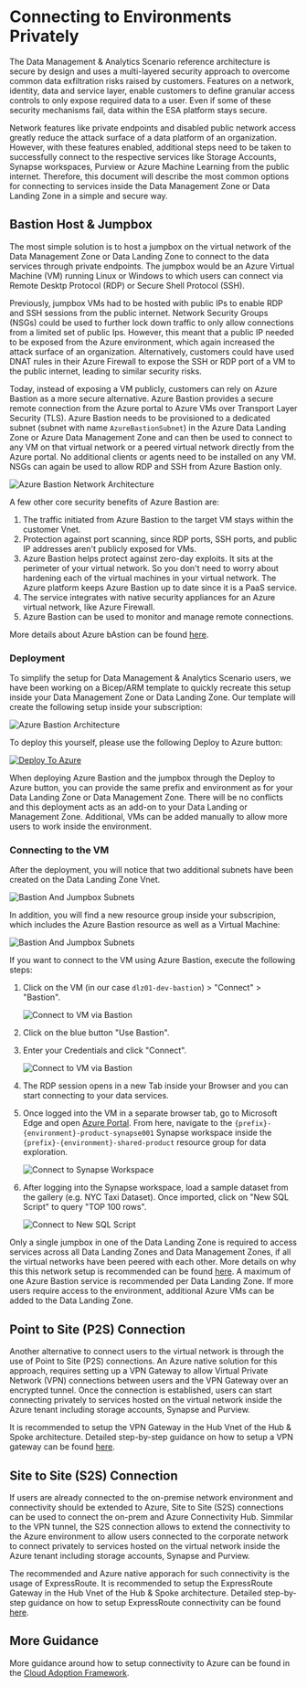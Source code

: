 # Connecting to Environments Privately

The Data Management & Analytics Scenario reference architecture is secure by design and uses a multi-layered security approach to overcome common data exfiltration risks raised by customers. Features on a network, identity, data and service layer, enable customers to define granular access controls to only expose required data to a user. Even if some of these security mechanisms fail, data within the ESA platform stays secure.

Network features like private endpoints and disabled public network access greatly reduce the attack surface of a data platform of an organization. However, with these features enabled, additional steps need to be taken to successfully connect to the respective services like Storage Accounts, Synapse workspaces, Purview or Azure Machine Learning from the public internet. Therefore, this document will describe the most common options for connecting to services inside the Data Management Zone or Data Landing Zone in a simple and secure way.

## Bastion Host & Jumpbox

The most simple solution is to host a jumpbox on the virtual network of the Data Management Zone or Data Landing Zone to connect to the data services through private endpoints. The jumpbox would be an Azure Virtual Machine (VM) running Linux or Windows to which users can connect via Remote Desktp Protocol (RDP) or Secure Shell Protocol (SSH).

Previously, jumpbox VMs had to be hosted with public IPs to enable RDP and SSH sessions from the public internet. Network Security Groups (NSGs) could be used to further lock down traffic to only allow connections from a limited set of public Ips. However, this meant that a public IP needed to be exposed from the Azure environment, which again increased the attack surface of an organization. Alternatively, customers could have used DNAT rules in their Azure Firewall to expose the SSH or RDP port of a VM to the public internet, leading to similar security risks.

Today, instead of exposing a VM publicly, customers can rely on Azure Bastion as a more secure alternative. Azure Bastion provides a secure remote connection from the Azure portal to Azure VMs over Transport Layer Security (TLS). Azure Bastion needs to be provisioned to a dedicated subnet (subnet with name `AzureBastionSubnet`) in the Azure Data Landing Zone or Azure Data Management Zone and can then be used to connect to any VM on that virtual network or a peered virtual network directly from the Azure portal. No additional clients or agents need to be installed on any VM. NSGs can again be used to allow RDP and SSH from Azure Bastion only.

![Azure Bastion Network Architecture](/docs/images/AzureBastionNetworkArchitecture.png)

A few other core security benefits of Azure Bastion are:

1. The traffic initiated from Azure Bastion to the target VM stays within the customer Vnet.
2. Protection against port scanning, since RDP ports, SSH ports, and public IP addresses aren't publicly exposed for VMs.
3. Azure Bastion helps protect against zero-day exploits. It sits at the perimeter of your virtual network. So you don't need to worry about hardening each of the virtual machines in your virtual network. The Azure platform keeps Azure Bastion up to date since it is a PaaS service.
4. The service integrates with native security appliances for an Azure virtual network, like Azure Firewall.
5. Azure Bastion can be used to monitor and manage remote connections.

More details about Azure bAstion can be found [here](https://docs.microsoft.com/en-us/azure/bastion/bastion-overview).

### Deployment

To simplify the setup for Data Management & Analytics Scenario users, we have been working on a Bicep/ARM template to quickly recreate this setup inside your Data Management Zone or Data Landing Zone. Our template will create the following setup inside your subscription:

![Azure Bastion Architecture](/docs/images/AzureBastionArchitecture.png)

To deploy this yourself, please use the following Deploy to Azure button:

[![Deploy To Azure](https://aka.ms/deploytoazurebutton)](https://portal.azure.com/#blade/Microsoft_Azure_CreateUIDef/CustomDeploymentBlade/uri/https%3A%2F%2Fraw.githubusercontent.com%2FAzure%2Fdata-management-zone%2Fmain%2Fdocs%2Freference%2Fbastionhost%2Fmain.json/uiFormDefinitionUri/https%3A%2F%2Fraw.githubusercontent.com%2FAzure%2Fdata-management-zone%2Fmain%2Fdocs%2Freference%2Fbastionhost%2Fportal.json)

When deploying Azure Bastion and the jumpbox through the Deploy to Azure button, you can provide the same prefix and environment as for your Data Landing Zone or Data Management Zone. There will be no conflicts and this deployment acts as an add-on to your Data Landing or Management Zone. Additional, VMs can be added manually to allow more users to work inside the environment.

### Connecting to the VM

After the deployment, you will notice that two additional subnets have been created on the Data Landing Zone Vnet.

![Bastion And Jumpbox Subnets](/docs/images/AzureBastionSubnets.png)

In addition, you will find a new resource group inside your subscripion, which includes the Azure Bastion resource as well as a Virtual Machine:

![Bastion And Jumpbox Subnets](/docs/images/AzureBastionResourceGroup.png)

If you want to connect to the VM using Azure Bastion, execute the following steps:

1. Click on the VM (in our case `dlz01-dev-bastion`) > "Connect" > "Bastion".

    ![Connect to VM via Bastion](/docs/images/AzureBastionConnectToVm.png)

2. Click on the blue button "Use Bastion".
3. Enter your Credentials and click "Connect".

    ![Connect to VM via Bastion](/docs/images/AzureBastionEnterCredentials.png)

4. The RDP session opens in a new Tab inside your Browser and you can start connecting to your data services.
5. Once logged into the VM in a separate browser tab, go to Microsoft Edge and open [Azure Portal](https://portal.azure.com/). From here, navigate to the `{prefix}-{environment}-product-synapse001` Synapse workspace inside the `{prefix}-{environment}-shared-product` resource group for data exploration.

    ![Connect to Synapse Workspace](/docs/images/dev-shared-product-synapse.png)

6. After logging into the Synapse workspace, load a sample dataset from the gallery (e.g. NYC Taxi Dataset). Once imported, click on "New SQL Script" to query "TOP 100 rows".

    ![Connect to New SQL Script](/docs/images/new-sql-script.png)

Only a single jumpbox in one of the Data Landing Zone is required to access services across all Data Landing Zones and Data Management Zones, if all the virtual networks have been peered with each other. More details on why this this network setup is recommended can be found [here](/docs/guidance/DataManagementAnalytics-NetworkArchitecture.md). A maximum of one Azure Bastion service is recommended per Data Landing Zone. If more users require access to the environment, additional Azure VMs can be added to the Data Landing Zone.

## Point to Site (P2S) Connection

Another alternative to connect users to the virtual network is through the use of Point to Site (P2S) connections. An Azure native solution for this approach, requires setting up a VPN Gateway to allow Virtual Private Network (VPN) connections between users and the VPN Gateway over an encrypted tunnel. Once the connection is established, users can start connecting privately to services hosted on the virtual network inside the Azure tenant including storage accounts, Synapse and Purview.

It is recommended to setup the VPN Gateway in the Hub Vnet of the Hub & Spoke architecture. Detailed step-by-step guidance on how to setup a VPN gateway can be found [here](https://docs.microsoft.com/en-us/azure/vpn-gateway/tutorial-create-gateway-portal).

## Site to Site (S2S) Connection

If users are already connected to the on-premise network environment and connectivity should be extended to Azure, Site to Site (S2S) connections can be used to connect the on-prem and Azure Connectivity Hub. Simmilar to the VPN tunnel, the S2S connection allows to extend the connectivity to the Azure environment to allow users connected to the corporate network to connect privately to services hosted on the virtual network inside the Azure tenant including storage accounts, Synapse and Purview.

The recommended and Azure native apporach for such connectivity is the usage of ExpressRoute. It is recommended to setup the ExpressRoute Gateway in the Hub Vnet of the Hub & Spoke architecture. Detailed step-by-step guidance on how to setup ExpressRoute connectivity can be found [here](https://docs.microsoft.com/en-us/azure/expressroute/expressroute-howto-routing-portal-resource-manager).

## More Guidance

More guidance around how to setup connectivity to Azure can be found in the [Cloud Adoption Framework](https://docs.microsoft.com/en-us/azure/cloud-adoption-framework/ready/azure-best-practices/connectivity-to-azure).
